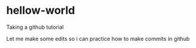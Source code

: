 # hellow-world
Taking a github tutorial

Let me make some edits so i can practice how to make commits in github
